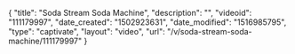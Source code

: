 {
    "title": "Soda Stream Soda Machine",
    "description": "",
    "videoid": "111179997",
    "date_created": "1502923631",
    "date_modified": "1516985795",
    "type": "captivate",
    "layout": "video",
    "url": "\/v\/soda-stream-soda-machine\/111179997"
}